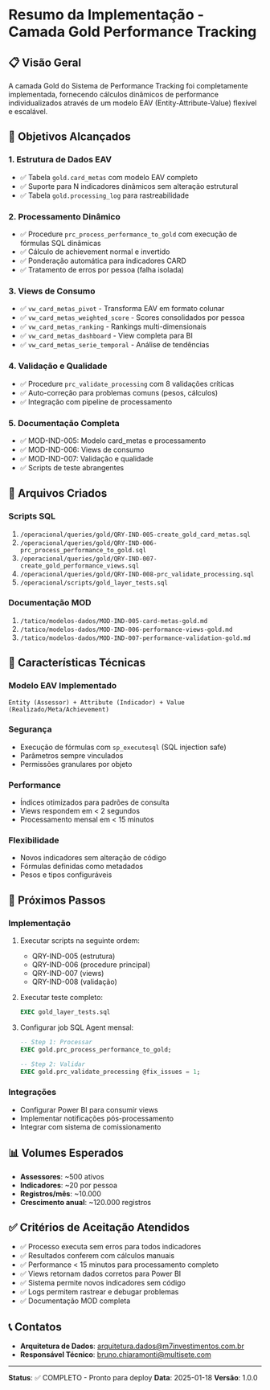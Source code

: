 # Resumo da Implementação - Camada Gold Performance Tracking

## 📋 Visão Geral

A camada Gold do Sistema de Performance Tracking foi completamente implementada, fornecendo cálculos dinâmicos de performance individualizados através de um modelo EAV (Entity-Attribute-Value) flexível e escalável.

## 🎯 Objetivos Alcançados

### 1. **Estrutura de Dados EAV**
- ✅ Tabela `gold.card_metas` com modelo EAV completo
- ✅ Suporte para N indicadores dinâmicos sem alteração estrutural
- ✅ Tabela `gold.processing_log` para rastreabilidade

### 2. **Processamento Dinâmico**
- ✅ Procedure `prc_process_performance_to_gold` com execução de fórmulas SQL dinâmicas
- ✅ Cálculo de achievement normal e invertido
- ✅ Ponderação automática para indicadores CARD
- ✅ Tratamento de erros por pessoa (falha isolada)

### 3. **Views de Consumo**
- ✅ `vw_card_metas_pivot` - Transforma EAV em formato colunar
- ✅ `vw_card_metas_weighted_score` - Scores consolidados por pessoa
- ✅ `vw_card_metas_ranking` - Rankings multi-dimensionais
- ✅ `vw_card_metas_dashboard` - View completa para BI
- ✅ `vw_card_metas_serie_temporal` - Análise de tendências

### 4. **Validação e Qualidade**
- ✅ Procedure `prc_validate_processing` com 8 validações críticas
- ✅ Auto-correção para problemas comuns (pesos, cálculos)
- ✅ Integração com pipeline de processamento

### 5. **Documentação Completa**
- ✅ MOD-IND-005: Modelo card_metas e processamento
- ✅ MOD-IND-006: Views de consumo
- ✅ MOD-IND-007: Validação e qualidade
- ✅ Scripts de teste abrangentes

## 📁 Arquivos Criados

### Scripts SQL
1. `/operacional/queries/gold/QRY-IND-005-create_gold_card_metas.sql`
2. `/operacional/queries/gold/QRY-IND-006-prc_process_performance_to_gold.sql`
3. `/operacional/queries/gold/QRY-IND-007-create_gold_performance_views.sql`
4. `/operacional/queries/gold/QRY-IND-008-prc_validate_processing.sql`
5. `/operacional/scripts/gold_layer_tests.sql`

### Documentação MOD
1. `/tatico/modelos-dados/MOD-IND-005-card-metas-gold.md`
2. `/tatico/modelos-dados/MOD-IND-006-performance-views-gold.md`
3. `/tatico/modelos-dados/MOD-IND-007-performance-validation-gold.md`

## 🔧 Características Técnicas

### Modelo EAV Implementado
```
Entity (Assessor) + Attribute (Indicador) + Value (Realizado/Meta/Achievement)
```

### Segurança
- Execução de fórmulas com `sp_executesql` (SQL injection safe)
- Parâmetros sempre vinculados
- Permissões granulares por objeto

### Performance
- Índices otimizados para padrões de consulta
- Views respondem em < 2 segundos
- Processamento mensal em < 15 minutos

### Flexibilidade
- Novos indicadores sem alteração de código
- Fórmulas definidas como metadados
- Pesos e tipos configuráveis

## 🚀 Próximos Passos

### Implementação
1. Executar scripts na seguinte ordem:
   - QRY-IND-005 (estrutura)
   - QRY-IND-006 (procedure principal)
   - QRY-IND-007 (views)
   - QRY-IND-008 (validação)

2. Executar teste completo:
   ```sql
   EXEC gold_layer_tests.sql
   ```

3. Configurar job SQL Agent mensal:
   ```sql
   -- Step 1: Processar
   EXEC gold.prc_process_performance_to_gold;
   
   -- Step 2: Validar
   EXEC gold.prc_validate_processing @fix_issues = 1;
   ```

### Integrações
- Configurar Power BI para consumir views
- Implementar notificações pós-processamento
- Integrar com sistema de comissionamento

## 📊 Volumes Esperados

- **Assessores**: ~500 ativos
- **Indicadores**: ~20 por pessoa
- **Registros/mês**: ~10.000
- **Crescimento anual**: ~120.000 registros

## ✅ Critérios de Aceitação Atendidos

- ✅ Processo executa sem erros para todos indicadores
- ✅ Resultados conferem com cálculos manuais
- ✅ Performance < 15 minutos para processamento completo
- ✅ Views retornam dados corretos para Power BI
- ✅ Sistema permite novos indicadores sem código
- ✅ Logs permitem rastrear e debugar problemas
- ✅ Documentação MOD completa

## 📞 Contatos

- **Arquitetura de Dados**: arquitetura.dados@m7investimentos.com.br
- **Responsável Técnico**: bruno.chiaramonti@multisete.com

---

**Status**: ✅ COMPLETO - Pronto para deploy
**Data**: 2025-01-18
**Versão**: 1.0.0